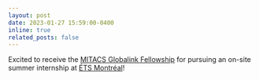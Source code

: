 ```yaml
---
layout: post
date: 2023-01-27 15:59:00-0400
inline: true
related_posts: false
---
```


Excited to receive the [MITACS Globalink Fellowship](https://www.mitacs.ca/our-programs/globalink-research-internship-students/) for pursuing an on-site summer internship at [ÉTS Montréal](https://www.etsmtl.ca/)!
